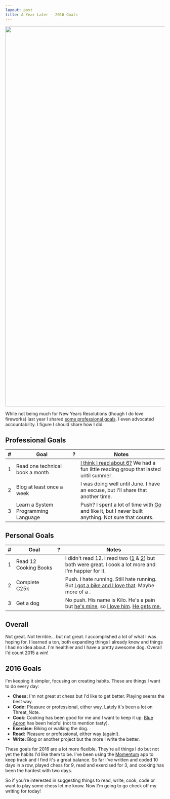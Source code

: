 ```yaml
---
layout: post
title: A Year Later - 2016 Goals
---
```


<img src="http://media2.giphy.com/media/PEf5lEBpviP72/giphy.gif" width="1200">

While not being much for New Years Resolutions (though I do love fireworks) last year I shared [some professional goals](http://sroberts.github.io/2015/01/06/2015-professional-goals/). I even advocated accountability. I figure I should share how I did.

## Professional Goals

| # | Goal | ? | Notes |
| - | ---- | - | ----- |
| 1 | Read one technical book a month | <i class="fa fa-thumbs-down"></i> | [I think I read about 6?](https://www.goodreads.com/user/show/9490230-scott-j) We had a fun little reading group that lasted until summer. |
| 2 | Blog at least once a week | <i class="fa fa-thumbs-down"></i> | I was doing well until June. I have an excuse, but I'll share that another time. |
| 3 | Learn a System Programming Language | <i class="fa fa-minus"></i> | Push? I spent a lot of time with [Go](https://golang.org/) and like it, but I never built anything. Not sure that counts. |

## Personal Goals

| # | Goal | ? | Notes |
| - | ---- | - | ----- |
| 1 | Read 12 Cooking Books | <i class="fa fa-thumbs-down"></i> | I didn't read 12. I read two ([1](https://www.goodreads.com/book/show/15811496-cooked) & [2](https://www.goodreads.com/book/show/20721957-twelve-recipes)) but both were great. I cook a lot more and I'm happier for it.|
| 2 | Complete C25k | <i class="fa fa-minus"></i> | Push. I hate running. Still hate running. But [I got a bike and I love that](https://www.instagram.com/p/_rfgeazE8K/). Maybe more of a <i class="fa fa-thumbs-o-up"></i>. |
| 3 | Get a dog | <i class="fa fa-thumbs-up"></i> | No push. His name is Kilo. He's a pain but [he's mine](https://www.instagram.com/p/61CHXCTE4o/), so [I love him](https://www.instagram.com/p/6EGxCZzE0B/). [He gets me.](https://www.instagram.com/p/6WHfgxzEz1/) |

## Overall

Not great. Not terrible... but not great. I accomplished a lot of what I was hoping for. I learned a ton, both expanding things I already knew and things I had no idea about. I'm healthier and I have a pretty awesome dog. Overall I'd count 2015 a win!

## 2016 Goals

I'm keeping it simpler, focusing on creating habits. These are things I want to do every day:

- __Chess:__ I'm not great at chess but I'd like to get better. Playing seems the best way.
- __Code:__ Pleasure or professional, either way. Lately it's been a lot on Threat_Note.
- __Cook:__ Cooking has been good for me and I want to keep it up. [Blue Apron](https://www.blueapron.com/) has been helpful (not to mention tasty).
- __Exercise:__ Biking or walking the dog.
- __Read:__ Pleasure or professional, either way (again!).
- __Write:__ Blog or another project but the more I write the better.

These goals for 2016 are a lot more flexible. They're all things I do but not yet the habits I'd like them to be. I've been using the [Momentum](http://momentum.cc/) app to keep track and I find it's a great balance. So far I've written and coded 10 days in a row, played chess for 9, read and exercised for 3, and cooking has been the hardest with two days.

So if you're interested in suggesting things to read, write, cook, code or want to play some chess let me know. Now I'm going to go check off my writing for today!
